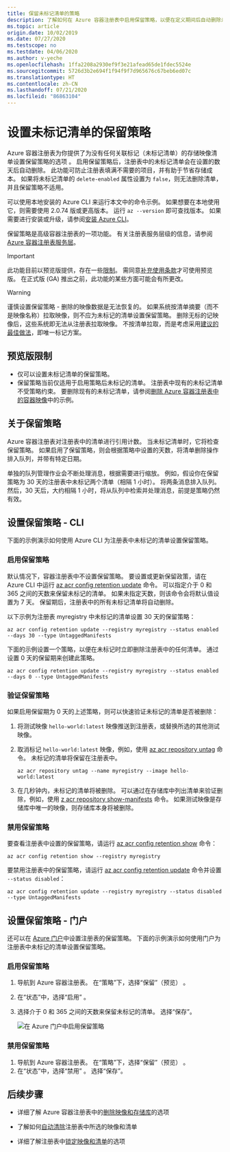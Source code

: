 ```yaml
---
title: 保留未标记清单的策略
description: 了解如何在 Azure 容器注册表中启用保留策略，以便在定义期间后自动删除未标记的清单。
ms.topic: article
origin.date: 10/02/2019
ms.date: 07/27/2020
ms.testscope: no
ms.testdate: 04/06/2020
ms.author: v-yeche
ms.openlocfilehash: 1ffa2208a2930ef9f3e21afead65de1fdec5524e
ms.sourcegitcommit: 5726d3b2e694f1f94f9f7d965676c67beb6ed07c
ms.translationtype: HT
ms.contentlocale: zh-CN
ms.lasthandoff: 07/21/2020
ms.locfileid: "86863104"
---
```

<!--Verified successfully-->
# <a name="set-a-retention-policy-for-untagged-manifests"></a>设置未标记清单的保留策略

Azure 容器注册表为你提供了为没有任何关联标记（未标记清单）的存储映像清单设置保留策略的选项 。 启用保留策略后，注册表中的未标记清单会在设置的数天后自动删除。 此功能可防止注册表填满不需要的项目，并有助于节省存储成本。 如果将未标记清单的 `delete-enabled` 属性设置为 `false`，则无法删除清单，并且保留策略不适用。

可以使用本地安装的 Azure CLI 来运行本文中的命令示例。 如果想要在本地使用它，则需要使用 2.0.74 版或更高版本。 运行 `az --version` 即可查找版本。 如果需要进行安装或升级，请参阅[安装 Azure CLI][azure-cli]。

保留策略是高级容器注册表的一项功能。 有关注册表服务层级的信息，请参阅 [Azure 容器注册表服务层](container-registry-skus.md)。

> [!IMPORTANT]
> 此功能目前以预览版提供，存在一些[限制](#preview-limitations)。 需同意[补充使用条款][terms-of-use]才可使用预览版。 在正式版 (GA) 推出之前，此功能的某些方面可能会有所更改。

> [!WARNING]
> 谨慎设置保留策略 - 删除的映像数据是无法恢复的。 如果系统按清单摘要（而不是映像名称）拉取映像，则不应为未标记的清单设置保留策略。 删除无标的记映像后，这些系统即无法从注册表拉取映像。 不按清单拉取，而是考虑采用[建议的最佳做法](container-registry-image-tag-version.md)，即唯一标记方案。

## <a name="preview-limitations"></a>预览版限制

* 仅可以设置未标记清单的保留策略。
* 保留策略当前仅适用于启用策略后未标记的清单。 注册表中现有的未标记清单不受策略约束。 要删除现有的未标记清单，请参阅[删除 Azure 容器注册表中的容器映像](container-registry-delete.md)中的示例。

## <a name="about-the-retention-policy"></a>关于保留策略

Azure 容器注册表对注册表中的清单进行引用计数。 当未标记清单时，它将检查保留策略。 如果启用了保留策略，则会根据策略中设置的天数，将清单删除操作排入队列，并带有特定日期。

单独的队列管理作业会不断处理消息，根据需要进行缩放。 例如，假设你在保留策略为 30 天的注册表中未标记两个清单（相隔 1 小时）。 将两条消息排入队列。 然后，30 天后，大约相隔 1 小时，将从队列中检索并处理消息，前提是策略仍然有效。

## <a name="set-a-retention-policy---cli"></a>设置保留策略 - CLI

下面的示例演示如何使用 Azure CLI 为注册表中未标记的清单设置保留策略。

### <a name="enable-a-retention-policy"></a>启用保留策略

默认情况下，容器注册表中不设置保留策略。 要设置或更新保留政策，请在 Azure CLI 中运行 [az acr config retention update][az-acr-config-retention-update] 命令。 可以指定介于 0 和 365 之间的天数来保留未标记的清单。 如果未指定天数，则该命令会将默认值设置为 7 天。 保留期后，注册表中的所有未标记清单将自动删除。

以下示例为注册表 myregistry 中未标记的清单设置 30 天的保留策略：

```azurecli
az acr config retention update --registry myregistry --status enabled --days 30 --type UntaggedManifests
```

下面的示例设置一个策略，以便在未标记时立即删除注册表中的任何清单。 通过设置 0 天的保留期来创建此策略。 

```azurecli
az acr config retention update --registry myregistry --status enabled --days 0 --type UntaggedManifests
```

### <a name="validate-a-retention-policy"></a>验证保留策略

如果启用保留期为 0 天的上述策略，则可以快速验证未标记的清单是否被删除：

1. 将测试映像 `hello-world:latest` 映像推送到注册表，或替换所选的其他测试映像。
1. 取消标记 `hello-world:latest` 映像，例如，使用 [az acr repository untag][az-acr-repository-untag] 命令。 未标记的清单将保留在注册表中。
    
    ```azurecli
    az acr repository untag --name myregistry --image hello-world:latest
    ```
1. 在几秒钟内，未标记的清单将被删除。 可以通过在存储库中列出清单来验证删除，例如，使用 [z acr repository show-manifests][az-acr-repository-show-manifests] 命令。 如果测试映像是存储库中唯一的映像，则存储库本身将被删除。

### <a name="disable-a-retention-policy"></a>禁用保留策略

要查看注册表中设置的保留策略，请运行 [az acr config retention show][az-acr-config-retention-show] 命令：

```azurecli
az acr config retention show --registry myregistry
```

要禁用注册表中的保留策略，请运行 [az acr config retention update][az-acr-config-retention-update] 命令并设置 `--status disabled`：

```azurecli
az acr config retention update --registry myregistry --status disabled --type UntaggedManifests
```

## <a name="set-a-retention-policy---portal"></a>设置保留策略 - 门户

还可以在 [Azure 门户](https://portal.azure.cn)中设置注册表的保留策略。 下面的示例演示如何使用门户为注册表中未标记的清单设置保留策略。

### <a name="enable-a-retention-policy"></a>启用保留策略

1. 导航到 Azure 容器注册表。 在“策略”下，选择“保留”（预览） 。
1. 在“状态”中，选择“启用” 。
1. 选择介于 0 和 365 之间的天数来保留未标记的清单。 选择“保存”。

    ![在 Azure 门户中启用保留策略](media/container-registry-retention-policy/container-registry-retention-policy01.png)

### <a name="disable-a-retention-policy"></a>禁用保留策略

1. 导航到 Azure 容器注册表。 在“策略”下，选择“保留”（预览） 。
1. 在“状态”中，选择“禁用” 。 选择“保存”。

## <a name="next-steps"></a>后续步骤

* 详细了解 Azure 容器注册表中的[删除映像和存储库](container-registry-delete.md)的选项

* 了解如何[自动清除](container-registry-auto-purge.md)注册表中所选的映像和清单

* 详细了解注册表中[锁定映像和清单](container-registry-image-lock.md)的选项

<!-- LINKS - external -->

[terms-of-use]: https://www.azure.cn/support/legal/subscription-agreement/

<!-- LINKS - internal -->

[azure-cli]: https://docs.azure.cn/cli/install-azure-cli?view=azure-cli-latest
[az-acr-config-retention-update]: https://docs.azure.cn/cli/acr/config/retention?view=azure-cli-latest#az-acr-config-retention-update
[az-acr-config-retention-show]: https://docs.azure.cn/cli/acr/config/retention?view=azure-cli-latest#az-acr-config-retention-show
[az-acr-repository-untag]: https://docs.azure.cn/cli/acr/repository?view=azure-cli-latest#az-acr-repository-untag
[az-acr-repository-show-manifests]: https://docs.azure.cn/cli/acr/repository?view=azure-cli-latest#az-acr-repository-show-manifests

<!-- Update_Description: update meta properties, wording update, update link -->